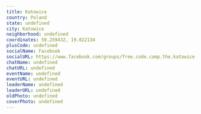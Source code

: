 ```yaml
---
title: Katowice
country: Poland
state: undefined
city: Katowice
neighborhood: undefined
coordinates: 50.259432, 19.022134
plusCode: undefined
socialName: Facebook
socialURL: https://www.facebook.com/groups/free.code.camp.the.katowice
chatName: undefined
chatURL: undefined
eventName: undefined
eventURL: undefined
leaderName: undefined
leaderURL: undefined
oldPhoto: undefined
coverPhoto: undefined
---
```

